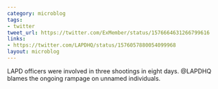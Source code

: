 ```yaml
---
category: microblog
tags:
- twitter
tweet_url: https://twitter.com/ExMember/status/1576664631266799616
links:
- https://twitter.com/LAPDHQ/status/1576057880054099968
layout: microblog
---
```

LAPD officers were involved in three shootings in eight days. @LAPDHQ blames the ongoing rampage on unnamed individuals.

